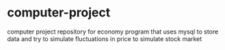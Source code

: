# computer-project
computer project repository for economy program that uses mysql to store data and try to simulate fluctuations in price to simulate stock market
